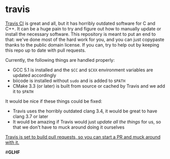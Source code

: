 travis
======
[Travis CI](https://travis-ci.org/) is great and all, but it has horribly outdated software for C and C++.
It can be a huge pain to try and figure out how to manually update or install the necessary software.
This repository is meant to put an end to that:
we've done most of the hard work for you, and you can just copypaste thanks to the public domain license.
If you can, try to help out by keeping this repo up to date with pull requests.

Currently, the following things are handled properly:
* GCC 5.1 is installed and the `$CC` and `$CXX` environment variables are updated accordingly
* biicode is installed without `sudo` and is added to `$PATH`
* CMake 3.3 (or later) is built from source or cached by Travis and we add it to `$PATH`

It would be nice if these things could be fixed:
* Travis uses the horribly outdated clang 3.4, it would be great to have clang 3.7 or later
* It would be amazing if Travis would just _update all the things_ for us, so that we don't have to muck around doing it ourselves

[Travis is set to build pull requests, so you can start a PR and muck around with it.](https://travis-ci.org/LB--/travis/pull_requests)

#**GLHF**
